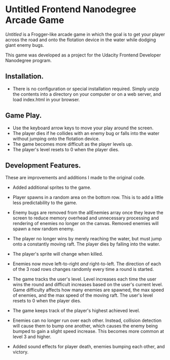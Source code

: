 # Untitled Frontend Nanodegree Arcade Game

_Untitled_ is a Frogger-like arcade game in which the goal is to get your player
across the road and onto the flotation device in the water while dodging giant enemy bugs.

This game was developed as a project for the Udacity Frontend Developer Nanodegree program.

## Installation.
* There is no configuration or special installation required. Simply unzip the contents into a 
  directory on your computer or on a web server, and load index.html in your browser.

## Game Play.
* Use the keyboard arrow keys to move your play around the screen.
* The player dies if he collides with an enemy bug or falls into the water without
jumping onto the flotation device.
* The game becomes more difficult as the player levels up.
* The player's level resets to 0 when the player dies.

## Development Features.
These are improvements and additions I made to the original code.

* Added additional sprites to the game.

* Player spawns in a random area on the bottom row. This is to add a little less predictability
  to the game.

* Enemy bugs are removed from the allEnemies array once they leave the screen to reduce
  memory overhead and unnecessary processing and rendering of enemies no longer on the canvas.
  Removed enemies will spawn a new random enemy.
  
* The player no longer wins by merely reaching the water, but must jump onto a constantly moving
  raft. The player dies by falling into the water.
  
* The player's sprite will change when killed.

* Enemies now move left-to-right _and_ right-to-left. The direction of each of the 3 road rows
  changes randomly every time a round is started.
  
* The game tracks the user's level. Level increases each time the user wins the round and difficult
  increases based on the user's current level. Game difficulty affects how many enemies are spawned,
  the max speed of enemies, and the max speed of the moving raft. The user's level resets to 0 when
  the player dies.
  
* The game keeps track of the player's highest achieved level.
  
* Enemies can no longer run over each other. Instead, collision detection will cause them to bump
  one another, which causes the enemy being bumped to gain a slight speed increase. This becomes more
  common at level 3 and higher.
  
* Added sound effects for player death, enemies bumping each other, and victory.
